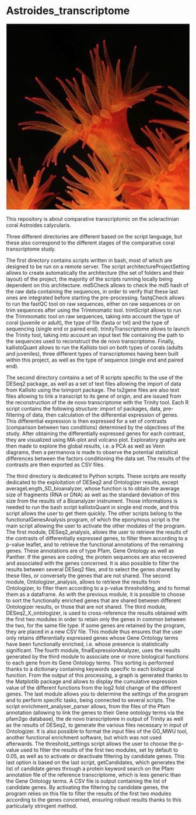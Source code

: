# Astroides_transcriptome

<p align="center">
  <img src="https://github.com/MarcMeynadier/Astroides_transcriptome/blob/master/pictures/astroides.png?raw=true" alt="Astroides calycularis"/>
</p>
  
This repository is about comparative transcriptomic on the scleractinian coral Astroides calycularis.

Three different directories are different based on the script language, but these also correspond to the different stages of the comparative coral transcriptome study.

The first directory contains scripts written in bash, most of which are designed to be run on a remote server. The script architectureProjectSetting allows to create automatically the architecture (the set of folders and their layout) of the project, the majority of the scripts running locally being dependent on this architecture. md5Check allows to check the md5 hash of the raw data containing the sequences, in order to verify that these last ones are integrated before starting the pre-processing. fastqCheck allows to run the fastQC tool on raw sequences, either on raw sequences or on trim sequences after using the Trimmomatic tool. trimScript allows to run the Trimmomatic tool on raw sequences, taking into account the type of coral (juvenile or adult), the type of file (fasta or txt) and the type of sequencing (single end or paired end). trinityTranscriptome allows to launch the Trinity tool, taking into account an input text file containing the path to the sequences used to reconstruct the de novo transcriptome. Finally, kallistoQuant allows to run the Kallisto tool on both types of corals (adults and juveniles), three different types of transcriptomes having been built within this project, as well as the type of sequence (single end and paired end).

The second directory contains a set of R scripts specific to the use of the DESeq2 package, as well as a set of text files allowing the import of data from Kallisto using the tximport package. The tx2gene files are also text files allowing to link a transcript to its gene of origin, and are issued from the reconstruction of the de novo transcriptome with the Trinity tool. Each R script contains the following structure: import of packages, data, pre-filtering of data, then calculation of the differential expression of genes. This differential expression is then expressed for a set of contrasts (comparison between two conditions) determined by the objectives of the study. After obtaining the differentially expressed genes for each contrast, they are visualized using MA-plot and volcano plot. Exploratory graphs are then made to explore the global results, i.e. a PCA as well as Venn diagrams, then a permanova is made to observe the potential statistical differences between the factors conditioning the data set. The results of the contrasts are then exported as CSV files.

The third directory is dedicated to Python scripts. These scripts are mostly dedicated to the exploitation of DESeq2 and Ontologizer results, except averageLength_SD_bioanalyzer, whose function is to obtain the average size of fragments (RNA or DNA) as well as the standard deviation of this size from the results of a Bioanalyzer instrument. Those informations is needed to run the bash script kallistoQuant in single end mode, and this script allows the user to get them quickly. The other scripts belong to the functionalGenesAnalysis program, of which the eponymous script is the main script allowing the user to activate the other modules of the program. The first module, DESeq2_analysis, allows the user to retrieve the results of the contrasts of differentially expressed genes, to filter them according to a p-value leaflet, and to retrieve the functional annotations of the remaining genes. These annotations are of type Pfam, Gene Ontology as well as Panther. If the genes are coding, the protein sequences are also recovered and associated with the genes concerned. It is also possible to filter the results between several DESeq2 files, and to select the genes shared by these files, or conversely the genes that are not shared.
The second module, Ontologizer_analysis, allows to retrieve the results from Ontologizer, to filter them according to a p-value thresholding, and to format them as a dataframe. As with the previous module, it is possible to choose to sort the functionally enriched genes that are shared between different Ontologizer results, or those that are not shared. 
The third module, DESeq2_X_ontologizer, is used to cross-reference the results obtained with the first two modules in order to retain only the genes in common between the two, for the same file type. If some genes are retained by the program, they are placed in a new CSV file. This module thus ensures that the user only retains differentially expressed genes whose Gene Ontology terms have been functionally enriched, i.e. whose presence is statistically significant. The fourth module, finalExpressionAnalyzer, uses the results generated by the third module to associate one or more biological functions to each gene from its Gene Ontology terms. This sorting is performed thanks to a dictionary containing keywords specific to each biological function. From the output of this processing, a graph is generated thanks to the Matplotlib package and allows to display the cumulative expression value of the different functions from the log2 fold change of the different genes.
The last module allows you to determine the settings of the program and to perform specific tasks, being connected to several scripts. The script enrichment_analyser_parser allows, from the files of the Pfam annotation (allowing to link the genes to their Gene ontology terms via the pfam2go database), the de novo transcriptome in output of Trinity as well as the results of DESeq2, to generate the various files necessary in input of Ontologizer. It is also possible to format the input files of the GO_MWU tool, another functional enrichment software, but which was not used afterwards. The threshold_settings script allows the user to choose the p-value used to filter the results of the first two modules, set by default to 0.05, as well as to activate or deactivate filtering by candidate genes. This last option is based on the last script, getCandidates, which generates the list of candidate genes through a protein keyword search on the Pfam annotation file of the reference transcriptome, which is less generic than the Gene Ontology terms. A CSV file is output containing the list of candidate genes. By activating the filtering by candidate genes, the program relies on this file to filter the results of the first two modules according to the genes concerned, ensuring robust results thanks to this particularly stringent method. 



